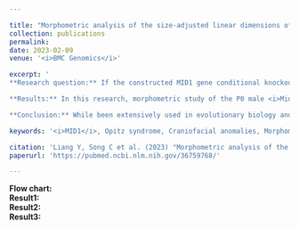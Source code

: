 ```yaml
---

title: "Morphometric analysis of the size-adjusted linear dimensions of the skull landmarks revealed craniofacial dysmorphology in <i>Mid1</i>-cKO mice"
collection: publications
permalink: 
date: 2023-02-09
venue: '<i>BMC Genomics</i>'

excerpt: '
**Research question:** If the constructed MID1 gene conditional knockout mouse model does not exhibit the highly variable clinical features seen in OS patients, does this mouse model still hold research value in studying the pathological mechanisms and potential treatments of OS?<br><br>

**Results:** In this research, morphometric study of the P0 male <i>Mid1</i>-cKO mice were performed using Procrustes superimposition as well as EMDA analysis of the size-adjusted three-dimensional coordinates of 105 skull landmarks, which were collected on the bone surface reconstructed using microcomputed tomographic images. Our results revealed the craniofacial deformation such as the increased dimension of the frontal and nasal bone in <i>Mid1</i>-cKO mice, in line with the most prominent facial features such as hypertelorism, prominent forehead, broad and/or high nasal bridge seen in Opitz Syndrome (OS) patients.<br><br>

**Conclusion:** While been extensively used in evolutionary biology and anthropology in the last decades, geometric morphometric analysis was much less used in developmental biology. Given the high interspecies variances in facial anatomy, the work presented in this research suggested the advantages of morphometric analysis in characterizing animal models of craniofacial developmental defects to reveal phenotypic variations and the underlining pathogenesis.<br>'

keywords: '<i>MID1</i>, Opitz syndrome, Craniofacial anomalies, Morphometrics, Procrustes superimposition, EMDA.'

citation: 'Liang Y, Song C et al. (2023) "Morphometric analysis of the size-adjusted linear dimensions of the skull landmarks revealed craniofacial dysmorphology in <i>Mid1</i>-cKO mice"，<i>BMC Genomics</i>.  '
paperurl: 'https://pubmed.ncbi.nlm.nih.gov/36759768/'

---
```


**Flow chart:** <br>
**Result1:** <br>
**Result2:** <br>
**Result3:** <br>

